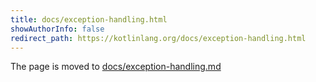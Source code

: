 ```yaml
---
title: docs/exception-handling.html
showAuthorInfo: false
redirect_path: https://kotlinlang.org/docs/exception-handling.html
---
```


The page is moved to [docs/exception-handling.md](docs/exception-handling.md)
